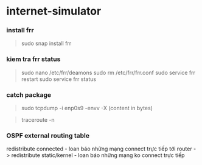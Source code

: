 # internet-simulator

### install frr
> sudo snap install frr

### kiem tra frr status
> sudo nano /etc/frr/deamons
> sudo rm /etc/frr/frr.conf
> sudo service frr restart
> sudo service frr status

### catch package
> sudo tcpdump -i enp0s9 -envv -X (content in bytes)

> traceroute -n <ip>

### OSPF external routing table
redistribute connected - loan báo những mạng connect trực tiếp tới router
-> redistribute static/kernel - loan báo những mạng ko connect trực tiếp
